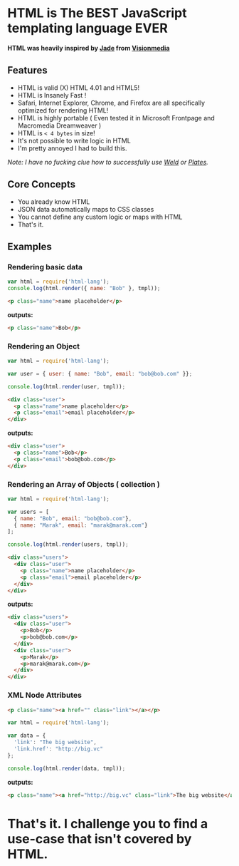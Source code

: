 # HTML is The BEST JavaScript templating language EVER

**HTML was heavily inspired by [Jade](http://github.com/visionmedia/jade) from [Visionmedia](http://github.com/visionmedia/)**

## Features

 - HTML is valid (X) HTML 4.01 and HTML5!
 - HTML is Insanely Fast !
 - Safari, Internet Explorer, Chrome, and Firefox are all specifically optimized for rendering HTML!
 - HTML is highly portable ( Even tested it in Microsoft Frontpage and Macromedia Dreamweaver )
 - HTML is `< 4 bytes` in size!
 - It's not possible to write logic in HTML
 - I'm pretty annoyed I had to build this. 
 
*Note: I have no fucking clue how to successfully use [Weld](https://github.com/hij1nx/weld) or [Plates](https://github.com/flatiron/plates).*

## Core Concepts

 - You already know HTML
 - JSON data automatically maps to CSS classes
 - You cannot define any custom logic or maps with HTML
 - That's it.

## Examples

### Rendering basic data

```js
var html = require('html-lang');
console.log(html.render({ name: "Bob" }, tmpl));
```

```html
<p class="name">name placeholder</p>
```

**outputs:**

```html
<p class="name">Bob</p>
```

### Rendering an Object

```js
var html = require('html-lang');

var user = { user: { name: "Bob", email: "bob@bob.com" }};

console.log(html.render(user, tmpl));
```

```html
<div class="user">
  <p class="name">name placeholder</p>
  <p class="email">email placeholder</p>
</div>
```

**outputs:**

```html
<div class="user">
  <p class="name">Bob</p>
  <p class="email">bob@bob.com</p>
</div>
```

### Rendering an Array of Objects ( collection )

```js
var html = require('html-lang');

var users = [ 
  { name: "Bob", email: "bob@bob.com"}, 
  { name: "Marak", email: "marak@marak.com"}
];

console.log(html.render(users, tmpl));
```


```html
<div class="users">
  <div class="user">
    <p class="name">name placeholder</p>
    <p class="email">email placeholder</p>
  </div>
</div>
```

**outputs:**

```html
<div class="users">
  <div class="user">
    <p>Bob</p>
    <p>bob@bob.com</p>
  </div>
  <div class="user">
    <p>Marak</p>
    <p>marak@marak.com</p>
  </div>
</div>
```

### XML Node Attributes

```html
<p class="name"><a href="" class="link"></a></p>
```

```js
var html = require('html-lang');

var data = { 
  'link': "The big website", 
  'link.href': "http://big.vc" 
};

console.log(html.render(data, tmpl));
```
**outputs:**

```html
<p class="name"><a href="http://big.vc" class="link">The big website</a></p>
```

# That's it. I challenge you to find a use-case that isn't covered by HTML.